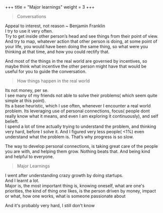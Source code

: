 +++
title = "Major learnings"
weight = 3
+++ 



> Conversations

Appeal to interest, not reason ~ Benjamin Franklin<br>
I try to use it very often.<br>
Try to get inside other person’s head and see things from their point of view.<br>
And try to map, whatever action that other person is doing, at some point of your life, you would have been doing the same thing, so what were you thinking at that time, and how you could rectify that.<br>

And most of the things in the real world are governed by incentives, so maybe think what incentive the other person might have that would be useful for you to guide the conversation.


> How things happen in the real world

Its not money, per se.<br>
I see many of my friends not able to solve their problems( which seem quite simple at this point).<br>
Its a base heuristic,  which I use often, whenever I encounter a real world problem.
Its leveraging use of personal connections, focus( people dont really know what it means, and even I am exploring it continuously), and self belieft.<br>
I spend a lot of time actually trying to understand the problem,  and thinking very hard, before I solve it. And I figured very less people( <1%) even understand what the problem is. That’s why progress is so slow.

The way to develop personal  connections, is taking great care of the people you are with, and helping them grow. Nothing beats that. And being kind and helpful to everyone.


>Major Learnings

I went after understanding crazy growth by doing startups.<br>
And I learnt a lot.<Br>
Major is, the most important thing is, knowing oneself, what are one's priorities, the kind of thing one likes, is the person driven by money, impact or what, how one works, what is someone passionate about <br>

And it's probably very hard, I still don't know